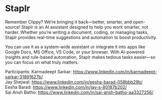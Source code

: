 # Staplr
Remember Clippy? We’re bringing it back—better, smarter, and open-source! Staplr is an AI assistant designed to help you work smarter, not harder. Whether you’re writing a document, coding, or managing tasks, Staplr provides real-time suggestions and automation to boost productivity.

You can use it as a system-wide assistant or integrate it into apps like Google Docs, MS Office, VS Code, or your browser. With AI-powered insights and rule-based automation, Staplr makes tedious tasks easier—so you can focus on what truly matters.


Participants:
Karmadeept Sarkar: https://www.linkedin.com/in/karmadeept-sarkar-31891627b/  <br />
Jay Shejwal: https://www.linkedin.com/in/eesha-barad-058bbb29b/  <br />
Eesha Barad: https://www.linkedin.com/in/jay-s-80187b202/  <br />
Sai Ansh Batho: https://www.linkedin.com/in/sai-ansh-batho-aa3327256/  <br />

